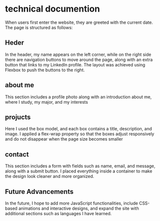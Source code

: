 # technical documention
When users first enter the website, they are greeted with the current date. The page is structured as follows:
## Heder
In the header, my name appears on the left corner, while on the right side there are navigation buttons to move around the page, along with an extra button that links to my LinkedIn profile. The layout was achieved using Flexbox to push the buttons to the right.
## about me 
This section includes a profile photo along with an introduction about me, where I study, my major, and my interests
## projucts
Here I used the box model, and each box contains a title, description, and image. I applied a flex-wrap property so that the boxes adjust responsively and do not disappear when the page size becomes smaller
## contact 
This section includes a form with fields such as name, email, and message, along with a submit button. I placed everything inside a container to make the design look cleaner and more organized.

## Future Advancements
In the future, I hope to add more JavaScript functionalities, include CSS-based animations and interactive designs, and expand the site with additional sections such as languages I have learned.


